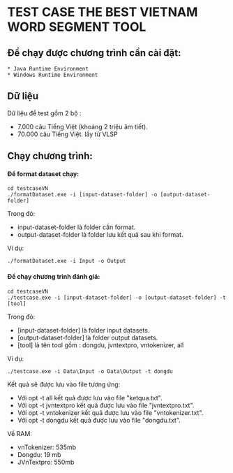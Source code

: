 # TEST CASE THE BEST VIETNAM WORD SEGMENT TOOL

## Để chạy được chương trình cần cài đặt:
	* Java Runtime Environment
	* Windows Runtime Environment
## Dữ liệu
Dữ liệu để test gồm 2 bộ :
* 7.000 câu Tiếng Việt (khoảng 2 triệu âm tiết).
* 70.000 câu Tiếng Việt.
lấy từ VLSP

## Chạy chương trình:

#### Để format dataset chạy:
```
cd testcaseVN
./formatDataset.exe -i [input-dataset-folder] -o [output-dataset-folder]
```
Trong đó:
* input-dataset-folder là folder cần format.
* output-dataset-folder là folder lưu kết quả sau khi format.

Ví dụ:
```
./formatDataset.exe -i Input -o Output
```

#### Để chạy chương trình đánh giá:
```
cd testcaseVN
./testcase.exe -i [input-dataset-folder] -o [output-dataset-folder] -t [tool]
```

Trong đó:
* [input-dataset-folder] là folder input datasets.
* [output-dataset-folder] là folder output datasets.
* [tool] là tên tool gồm : dongdu, jvntextpro, vntokenizer, all

Ví dụ:
 ```
./testcase.exe -i Data\Input -o Data\Output -t dongdu
```

Kết quả sẽ được lưu vào file tương ứng:
* Với opt -t all kết quả được lưu vào file "ketqua.txt".
* Với opt -t jvntextpro kết quả được lưu vào file "jvntextpro.txt".
* Với opt -t vntokenizer kết quả được lưu vào file "vntokenizer.txt".
* Với opt -t dongdu kết quả được lưu vào file "dongdu.txt".

Về RAM:
* vnTokenizer: 535mb
* Dongdu: 19 mb
* JVnTextpro: 550mb
